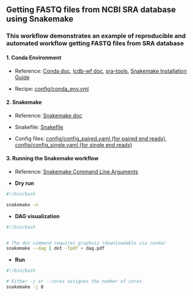 ## Getting FASTQ files from NCBI SRA database using Snakemake 

### This workflow demonstrates an example of reproducible and automated workflow getting FASTQ files from SRA database


#### 1. Conda Environment 

- Reference: [Conda doc](https://docs.conda.io/projects/conda/en/latest/index.html), [lcdb-wf doc](https://lcdb.github.io/lcdb-wf), [sra-tools](https://github.com/ncbi/sra-tools), [Snakemake Installation Guide](https://snakemake.readthedocs.io/en/stable/getting_started/installation.html)

- Recipe: [config/conda_env.yml](https://github.com/Mira0507/snakemake_sra/blob/master/config/conda_env.yml)





#### 2. Snakemake 

- Reference: [Snakemake doc](https://snakemake.readthedocs.io/en/stable)

- Snakefile: [Snakefile](https://github.com/Mira0507/snakemake_sra/blob/master/Snakefile)

- Config files: [config/config_paired.yaml (for paired end reads)](https://github.com/Mira0507/snakemake_sra/blob/master/config/config_paired.yaml), [config/config_single.yaml (for single end reads)](https://github.com/Mira0507/snakemake_sra/blob/master/config/config_single.yaml)





#### 3. Running the Snakemake workflow

- Reference: [Snakemake Command Line Arguments](https://snakemake.readthedocs.io/en/stable/executing/cli.html)

- **Dry run**


```bash
#!/bin/bash

snakemake -n

```


- **DAG visualization** 


```bash
#!/bin/bash


# The dot commend requires graphviz (downloadable via conda)
snakemake --dag | dot -Tpdf > dag.pdf


```


- **Run**


```bash
#!/bin/bash

# Either -j or --cores assignes the number of cores
snakemake -j 8

```
